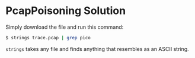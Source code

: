# PcapPoisoning Solution
Simply download the file and run this command:
```bash
$ strings trace.pcap | grep pico
```

`strings` takes any file and finds anything that resembles as an ASCII string.  